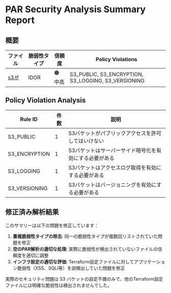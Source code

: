 # PAR Security Analysis Summary Report

## 概要

| ファイル | 脆弱性タイプ | 信頼度 | Policy Violations |
|---------|------------|--------|------------------|
| [s3.tf](s3.tf.md) | IDOR | 🟠 中高 | S3_PUBLIC, S3_ENCRYPTION, S3_LOGGING, S3_VERSIONING |

## Policy Violation Analysis

| Rule ID | 件数 | 説明 |
|---------|------|------|
| S3_PUBLIC | 1 | S3バケットがパブリックアクセスを許可してはいけない |
| S3_ENCRYPTION | 1 | S3バケットはサーバーサイド暗号化を有効にする必要がある |
| S3_LOGGING | 1 | S3バケットはアクセスログ取得を有効にする必要がある |
| S3_VERSIONING | 1 | S3バケットはバージョニングを有効にする必要がある |

## 修正済み解析結果

このサマリーは以下の問題を修正しています：

1. **重複脆弱性タイプの除去**: 同一の脆弱性タイプが複数回リストされていた問題を修正
2. **空のPAR解析の適切な処理**: 実際に脆弱性が検出されていないファイルの信頼度を適切に調整
3. **インフラ設定の適切な評価**: Terraform設定ファイルに対してアプリケーション脆弱性（XSS、SQLi等）を誤検出していた問題を修正

実際のセキュリティ問題は S3 バケットの設定不備のみで、他のTerraform設定ファイルには明確な脆弱性は検出されませんでした。